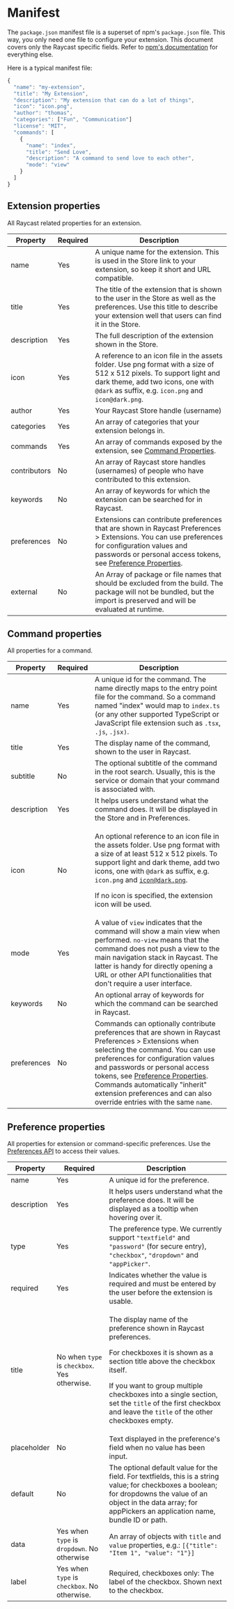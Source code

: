 <!-----------------------------------
 ⚠️⚠️⚠️
 DO NOT UPDATE THIS FILE.
 THIS MARKDOWN FILE HAS BEEN GENERATED FROM https://github.com/raycast/extensions/blob/main/docs/information/manifest.md.
 PLEASE UPDATE THAT ONE INSTEAD.
 ⚠️⚠️⚠️
------------------------------------>
# Manifest

The `package.json` manifest file is a superset of npm's `package.json` file. This way, you only need one file to configure your extension. This document covers only the Raycast specific fields. Refer to [npm's documentation](https://docs.npmjs.com/cli/v7/configuring-npm/package-json) for everything else.

Here is a typical manifest file:

```javascript
{
  "name": "my-extension",
  "title": "My Extension",
  "description": "My extension that can do a lot of things",
  "icon": "icon.png",
  "author": "thomas",
  "categories": ["Fun", "Communication"]
  "license": "MIT",
  "commands": [
    {
      "name": "index",
      "title": "Send Love",
      "description": "A command to send love to each other",
      "mode": "view"
    }
  ]
}
```

## Extension properties

All Raycast related properties for an extension.

| Property     | Required | Description                                                                                                                                                                                                                                         |
| ------------ | -------- | --------------------------------------------------------------------------------------------------------------------------------------------------------------------------------------------------------------------------------------------------- |
| name         | Yes      | A unique name for the extension. This is used in the Store link to your extension, so keep it short and URL compatible.                                                                                                                             |
| title        | Yes      | The title of the extension that is shown to the user in the Store as well as the preferences. Use this title to describe your extension well that users can find it in the Store.                                                                   |
| description  | Yes      | The full description of the extension shown in the Store.                                                                                                                                                                                           |
| icon         | Yes      | A reference to an icon file in the assets folder. Use png format with a size of 512 x 512 pixels. To support light and dark theme, add two icons, one with `@dark` as suffix, e.g. `icon.png` and `icon@dark.png`.                                  |
| author       | Yes      | Your Raycast Store handle (username)                                                                                                                                                                                                                |
| categories   | Yes      | An array of categories that your extension belongs in.                                                                                                                                                                                              |
| commands     | Yes      | An array of commands exposed by the extension, see [Command Properties](manifest.md#command-properties).                                                                                                                                            |
| contributors | No       | An array of Raycast store handles (usernames) of people who have contributed to this extension.                                                                                                                                                     |
| keywords     | No       | An array of keywords for which the extension can be searched for in Raycast.                                                                                                                                                                        |
| preferences  | No       | Extensions can contribute preferences that are shown in Raycast Preferences > Extensions. You can use preferences for configuration values and passwords or personal access tokens, see [Preference Properties](manifest.md#preference-properties). |
| external     | No       | An Array of package or file names that should be excluded from the build. The package will not be bundled, but the import is preserved and will be evaluated at runtime.                                                                            |

## Command properties

All properties for a command.

| Property    | Required | Description                                                                                                                                                                                                                                                                                                                                                                                        |
| ----------- | -------- | -------------------------------------------------------------------------------------------------------------------------------------------------------------------------------------------------------------------------------------------------------------------------------------------------------------------------------------------------------------------------------------------------- |
| name        | Yes      | A unique id for the command. The name directly maps to the entry point file for the command. So a command named "index" would map to `index.ts` (or any other supported TypeScript or JavaScript file extension such as `.tsx`, `.js`, `.jsx)`.                                                                                                                                                    |
| title       | Yes      | The display name of the command, shown to the user in Raycast.                                                                                                                                                                                                                                                                                                                                     |
| subtitle    | No       | The optional subtitle of the command in the root search. Usually, this is the service or domain that your command is associated with.                                                                                                                                                                                                                                                              |
| description | Yes      | It helps users understand what the command does. It will be displayed in the Store and in Preferences.                                                                                                                                                                                                                                                                                             |
| icon        | No       | <p>An optional reference to an icon file in the assets folder. Use png format with a size of at least 512 x 512 pixels. To support light and dark theme, add two icons, one with <code>@dark</code> as suffix, e.g. <code>icon.png</code> and <code>icon@dark.png</code>.</p><p>If no icon is specified, the extension icon will be used.</p>                                                      |
| mode        | Yes      | A value of `view` indicates that the command will show a main view when performed. `no-view` means that the command does not push a view to the main navigation stack in Raycast. The latter is handy for directly opening a URL or other API functionalities that don't require a user interface.                                                                                                 |
| keywords    | No       | An optional array of keywords for which the command can be searched in Raycast.                                                                                                                                                                                                                                                                                                                    |
| preferences | No       | Commands can optionally contribute preferences that are shown in Raycast Preferences > Extensions when selecting the command. You can use preferences for configuration values and passwords or personal access tokens, see [Preference Properties](manifest.md#preference-properties). Commands automatically "inherit" extension preferences and can also override entries with the same `name`. |

## Preference properties

All properties for extension or command-specific preferences. Use the [Preferences API](../api-reference/preferences.md) to access their values.

| Property    | Required                                     | Description                                                                                                                                                                                                                                                                                                                                   |
| ----------- | -------------------------------------------- | --------------------------------------------------------------------------------------------------------------------------------------------------------------------------------------------------------------------------------------------------------------------------------------------------------------------------------------------- |
| name        | Yes                                          | A unique id for the preference.                                                                                                                                                                                                                                                                                                               |
| description | Yes                                          | It helps users understand what the preference does. It will be displayed as a tooltip when hovering over it.                                                                                                                                                                                                                                  |
| type        | Yes                                          | The preference type. We currently support `"textfield"` and `"password"` (for secure entry), `"checkbox"`, `"dropdown"` and `"appPicker"`.                                                                                                                                                                                                    |
| required    | Yes                                          | Indicates whether the value is required and must be entered by the user before the extension is usable.                                                                                                                                                                                                                                       |
| title       | No when `type` is `checkbox`. Yes otherwise. | <p>The display name of the preference shown in Raycast preferences.</p><p>For checkboxes it is shown as a section title above the checkbox itself.</p><p>If you want to group multiple checkboxes into a single section, set the <code>title</code> of the first checkbox and leave the <code>title</code> of the other checkboxes empty.</p> |
| placeholder | No                                           | Text displayed in the preference's field when no value has been input.                                                                                                                                                                                                                                                                        |
| default     | No                                           | The optional default value for the field. For textfields, this is a string value; for checkboxes a boolean; for dropdowns the value of an object in the data array; for appPickers an application name, bundle ID or path.                                                                                                                    |
| data        | Yes when `type` is `dropdown`. No otherwise  | An array of objects with `title` and `value` properties, e.g.: `[{"title": "Item 1", "value": "1"}]`                                                                                                                                                                                                                                          |
| label       | Yes when `type` is `checkbox`. No otherwise. | Required, checkboxes only: The label of the checkbox. Shown next to the checkbox.                                                                                                                                                                                                                                                             |

